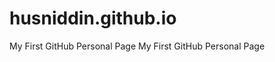 husniddin.github.io
===================

My First GitHub Personal Page
My First GitHub Personal Page